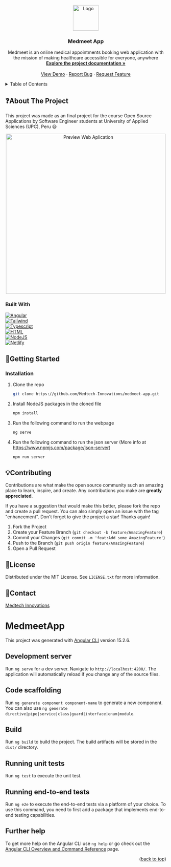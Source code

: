 <br />
<div align="center">
  <a href="https://github.com/Medtech-Innovations/medmeet-app" target="_blank">
    <img src="https://i.imgur.com/8bja43a.png" alt="Logo" width="auto" height="80">
  </a>
  <h3 align="center">Medmeet App</h3>
  <p align="center">
    Medmeet is an online medical appointments booking web application with the mission of making healthcare accessible for everyone, anywhere
    <br />
    <a href="https://docs.google.com/document/d/1xF9qVx2d89Wi-z4sDss8XKDKrDtWvBeJ/edit?usp=sharing&ouid=111591921629582153864&rtpof=true&sd=true"><strong>Explore the project documentation »</strong></a>
    <br />
    <br />
    <a href="https://medmeet-app.netlify.app" target="_blank">View Demo</a>
    ·
    <a href="https://github.com/Medtech-Innovations/medmeet-app/issues" target="_blank">Report Bug</a>
    ·
    <a href="https://github.com/Medtech-Innovations/medmeet-app/issues" target="_blank">Request Feature</a>
  </p>
</div>

<details>
  <summary>Table of Contents</summary>
  <ol>
    <li>
      <a href="#about-the-project">About The Project</a>
      <ul>
        <li><a href="#built-with">Built With</a></li>
      </ul>
    </li>
    <li>
      <a href="#getting-started">Getting Started</a>
      <ul>
        <li><a href="#installation">Installation</a></li>
      </ul>
    </li>
    <li><a href="#contributing">Contributing</a></li>
    <li><a href="#license">License</a></li>
    <li><a href="#contact">Contact</a></li>
    <li><a href="#development">Development server</a></li>
    <li><a href="#code-scaffolding">Code scaffolding</a></li>
  </ol>
</details>

## :question:About The Project
This project was made as an final project for the course Open Source Applications by Software Engineer students at University of Applied Sciences (UPC), Peru 😃

<div align="center">
  <a href="https://github.com/Medtech-Innovations/medmeet-app" target="_blank">
    <img src="https://i.imgur.com/lQLxcXM.png" alt="Preview Web Aplication" width="auto" height="500">
  </a>
</div>

### Built With
[![Angular][angular-shield]][angular-url]<br>
[![Tailwind][tailwind-shield]][tailwind-url]<br>
[![Typescript][typescript-shield]][typescript-url]<br>
[![HTML][html-shield]][html-url]<br>
[![NodeJS][nodejs-shield]][nodejs-url]<br>
[![Netlify][netlify-shield]][netlify-url]<br>

<!-- GETTING STARTED -->
## :wrench:Getting Started
### Installation
1. Clone the repo
   ```sh
   git clone https://github.com/Medtech-Innovations/medmeet-app.git
   ```
2. Install NodeJS packages in the cloned file
   ```sh
   npm install
   ```
3. Run the following command to run the webpage
   ```sh
   ng serve
   ```
4. Run the following command to run the json server (More info at  https://www.npmjs.com/package/json-server)
   ```sh
   npm run server
   ```

<!-- CONTRIBUTING -->
## :bulb:Contributing

Contributions are what make the open source community such an amazing place to learn, inspire, and create. Any contributions you make are **greatly appreciated**.

If you have a suggestion that would make this better, please fork the repo and create a pull request. You can also simply open an issue with the tag "enhancement".
Don't forget to give the project a star! Thanks again!

1. Fork the Project
2. Create your Feature Branch (`git checkout -b feature/AmazingFeature`)
3. Commit your Changes (`git commit -m 'feat:Add some AmazingFeature'`)
4. Push to the Branch (`git push origin feature/AmazingFeature`)
5. Open a Pull Request



<!-- LICENSE -->
## :scroll:License
Distributed under the MIT License. See `LICENSE.txt` for more information.

<!-- CONTACT -->
## :email:Contact
[Medtech Innovations](https://github.com/Medtech-Innovations)

# MedmeetApp
This project was generated with [Angular CLI](https://github.com/angular/angular-cli) version 15.2.6.
## Development server
Run `ng serve` for a dev server. Navigate to `http://localhost:4200/`. The application will automatically reload if you change any of the source files.
## Code scaffolding
Run `ng generate component component-name` to generate a new component. You can also use `ng generate directive|pipe|service|class|guard|interface|enum|module`.
## Build
Run `ng build` to build the project. The build artifacts will be stored in the `dist/` directory.
## Running unit tests
Run `ng test` to execute the unit test.
## Running end-to-end tests
Run `ng e2e` to execute the end-to-end tests via a platform of your choice. To use this command, you need to first add a package that implements end-to-end testing capabilities.
## Further help
To get more help on the Angular CLI use `ng help` or go check out the [Angular CLI Overview and Command Reference](https://angular.io/cli) page.
<p align="right">(<a href="#readme-top">back to top</a>)</p>

<!-- MARKDOWN LINKS & IMAGES -->
[tailwind-url]: https://tailwindcss.com/
[tailwind-shield]: https://img.shields.io/badge/Tailwind_CSS-38B2AC?style=for-the-badge&logo=tailwind-css&logoColor=white
[angular-url]: https://angular.io/
[angular-shield]: https://img.shields.io/badge/Angular-DD0031?style=for-the-badge&logo=angular&logoColor=white
[typescript-url]: https://www.typescriptlang.org/
[typescript-shield]: https://img.shields.io/badge/TypeScript-007ACC?style=for-the-badge&logo=typescript&logoColor=white
[html-url]: https://html.spec.whatwg.org/
[html-shield]: https://img.shields.io/badge/HTML5-E34F26?style=for-the-badge&logo=html5&logoColor=white
[nodejs-url]: https://nodejs.org/en
[nodejs-shield]: https://img.shields.io/badge/Node.js-43853D?style=for-the-badge&logo=node.js&logoColor=white
[netlify-url]: https://www.netlify.com/
[netlify-shield]: https://img.shields.io/badge/Netlify-00C7B7?style=for-the-badge&logo=netlify&logoColor=white
